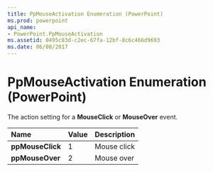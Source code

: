 ```yaml
---
title: PpMouseActivation Enumeration (PowerPoint)
ms.prod: powerpoint
api_name:
- PowerPoint.PpMouseActivation
ms.assetid: 0495c83d-c2ec-67fa-12bf-8c6c466d9693
ms.date: 06/08/2017
---
```



# PpMouseActivation Enumeration (PowerPoint)

The action setting for a  **MouseClick** or **MouseOver** event.



|Name|Value|Description|
|:-----|:-----|:-----|
|**ppMouseClick**|1|Mouse click|
|**ppMouseOver**|2|Mouse over|

